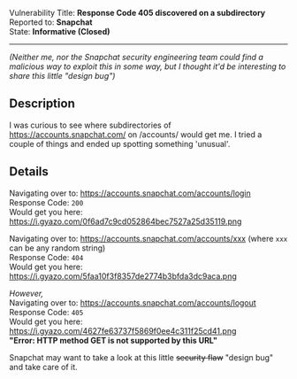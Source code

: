 Vulnerability Title: **Response Code 405 discovered on a subdirectory**\
Reported to: **Snapchat**\
State: **Informative (Closed)**

---

*(Neither me, nor the Snapchat security engineering team could find a malicious way to exploit this in some way, but I thought it'd be interesting to share this little "design bug")*

## Description
I was curious to see where subdirectories of https://accounts.snapchat.com/ on /accounts/ would get me. I tried a couple of things and ended up spotting something 'unusual'.

## Details
Navigating over to: https://accounts.snapchat.com/accounts/login \
Response Code: `200`\
Would get you here: https://i.gyazo.com/0f6ad7c9cd052864bec7527a25d35119.png

Navigating over to: https://accounts.snapchat.com/accounts/xxx (where `xxx` can be any random string)\
Response Code: `404`\
Would get you here: https://i.gyazo.com/5faa10f3f8357de2774b3bfda3dc9aca.png

*However,*\
Navigating over to: https://accounts.snapchat.com/accounts/logout \
Response Code: `405`\
Would get you here: https://i.gyazo.com/4627fe63737f5869f0ee4c311f25cd41.png \
**"Error: HTTP method GET is not supported by this URL"**

Snapchat may want to take a look at this little ~~security flaw~~ "design bug" and take care of it.
